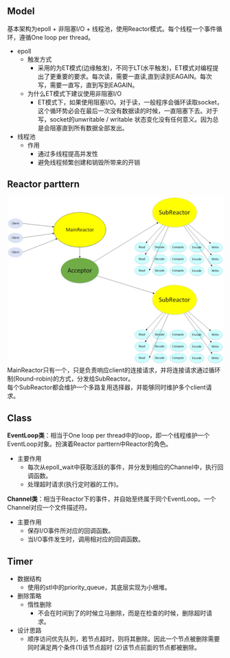 ## Model
基本架构为epoll + 非阻塞I/O + 线程池，使用Reactor模式。每个线程一个事件循环，遵循One loop per thread。

- epoll
	- 触发方式
		- 采用的为ET模式(边缘触发)，不同于LT(水平触发)，ET模式对编程提出了更重要的要求。每次读，需要一直读,直到读到EAGAIN。每次写，需要一直写，直到写到EAGAIN。
	- 为什么ET模式下建议使用非阻塞I/O
		- ET模式下，如果使用阻塞I/O。对于读，一般程序会循环读取socket，这个循环势必会在最后一次没有数据读的时候，一直阻塞下去。对于写，socket的unwritable / writable 状态变化没有任何意义。因为总是会阻塞直到所有数据全部发出。
- 线程池
	- 作用
		- 通过多线程提高并发性
		- 避免线程频繁创建和销毁所带来的开销

## Reactor parttern
![reactor parttern](./picture/reactor.jpg)
MainReactor只有一个，只是负责响应client的连接请求，并将连接请求通过循环制(Round-robin)的方式，分发给SubReactor。  
每个SubReactor都会维护一个多路复用选择器，并能够同时维护多个client请求。

## Class
**EventLoop类**：相当于One loop per thread中的loop，即一个线程维护一个EventLoop对象。扮演着Reactor parttern中Reactor的角色。   
 
- 主要作用
	- 每次从epoll_wait中获取活跃的事件，并分发到相应的Channel中，执行回调函数。
	- 处理超时请求(执行定时器的工作)。

**Channel类**：相当于Reactor下的事件，并自始至终属于同个EventLoop。一个Channel对应一个文件描述符。

- 主要作用
	- 保存I/O事件所对应的回调函数。
	- 当I/O事件发生时，调用相对应的回调函数。

## Timer
- 数据结构
	- 使用的stl中的priority_queue，其底层实现为小根堆。
- 删除策略
	- 惰性删除
		- 不会在时间到了的时候立马删除，而是在检查的时候，删除超时请求。
- 设计思路
	- 顺序访问优先队列，若节点超时，则将其删除。因此一个节点被删除需要同时满足两个条件(1)该节点超时 (2)该节点前面的节点都被删除。
	
